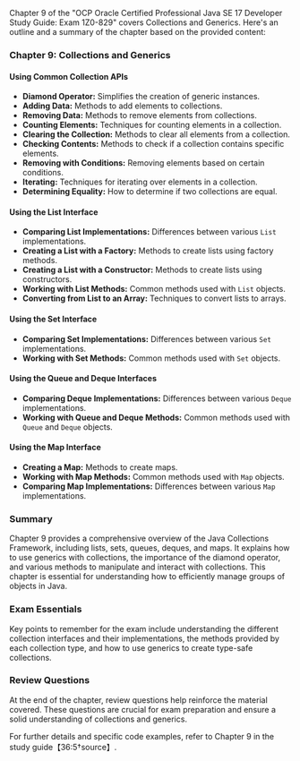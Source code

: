 Chapter 9 of the "OCP Oracle Certified Professional Java SE 17 Developer Study Guide: Exam 1Z0-829" covers Collections and Generics. Here's an outline and a summary of the chapter based on the provided content:

### Chapter 9: Collections and Generics

#### Using Common Collection APIs
- **Diamond Operator:** Simplifies the creation of generic instances.
- **Adding Data:** Methods to add elements to collections.
- **Removing Data:** Methods to remove elements from collections.
- **Counting Elements:** Techniques for counting elements in a collection.
- **Clearing the Collection:** Methods to clear all elements from a collection.
- **Checking Contents:** Methods to check if a collection contains specific elements.
- **Removing with Conditions:** Removing elements based on certain conditions.
- **Iterating:** Techniques for iterating over elements in a collection.
- **Determining Equality:** How to determine if two collections are equal.

#### Using the List Interface
- **Comparing List Implementations:** Differences between various `List` implementations.
- **Creating a List with a Factory:** Methods to create lists using factory methods.
- **Creating a List with a Constructor:** Methods to create lists using constructors.
- **Working with List Methods:** Common methods used with `List` objects.
- **Converting from List to an Array:** Techniques to convert lists to arrays.

#### Using the Set Interface
- **Comparing Set Implementations:** Differences between various `Set` implementations.
- **Working with Set Methods:** Common methods used with `Set` objects.

#### Using the Queue and Deque Interfaces
- **Comparing Deque Implementations:** Differences between various `Deque` implementations.
- **Working with Queue and Deque Methods:** Common methods used with `Queue` and `Deque` objects.

#### Using the Map Interface
- **Creating a Map:** Methods to create maps.
- **Working with Map Methods:** Common methods used with `Map` objects.
- **Comparing Map Implementations:** Differences between various `Map` implementations.

### Summary
Chapter 9 provides a comprehensive overview of the Java Collections Framework, including lists, sets, queues, deques, and maps. It explains how to use generics with collections, the importance of the diamond operator, and various methods to manipulate and interact with collections. This chapter is essential for understanding how to efficiently manage groups of objects in Java.

### Exam Essentials
Key points to remember for the exam include understanding the different collection interfaces and their implementations, the methods provided by each collection type, and how to use generics to create type-safe collections.

### Review Questions
At the end of the chapter, review questions help reinforce the material covered. These questions are crucial for exam preparation and ensure a solid understanding of collections and generics.

For further details and specific code examples, refer to Chapter 9 in the study guide【36:5†source】.
